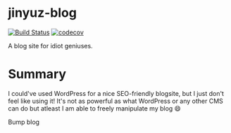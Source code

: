 # jinyuz-blog
[![Build Status](https://travis-ci.org/YujinYuz/jinyuz-blog.svg?branch=master)](https://travis-ci.org/YujinYuz/jinyuz-blog)
[![codecov](https://codecov.io/gh/YujinYuz/jinyuz-blog/branch/master/graph/badge.svg)](https://codecov.io/gh/YujinYuz/jinyuz-blog)

A blog site for idiot geniuses.

# Summary
I could've used WordPress for a nice SEO-friendly blogsite, but I just don't feel like using it!
It's not as powerful as what WordPress or any other CMS can do but atleast I am able to freely
manipulate my blog :smile:

Bump blog
